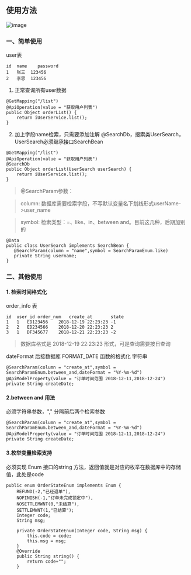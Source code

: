 ## 使用方法

![image](http://blogs.cdn.mangues.top/WX20181124-220832@2x.png)


### 一、简单使用

user表
```
id	name	password
1	张三	123456
2	李思	123456
```


1. 正常查询所有user数据
```
@GetMapping("/list")
@ApiOperation(value = "获取用户列表")
public Object orderList() {
    return iUserService.list();
}
```

2. 加上字段name检索，只需要添加注解 @SearchDb，搜索类UserSearch，UserSearch必须继承接口SearchBean

```
@GetMapping("/list")
@ApiOperation(value = "获取用户列表")
@SearchDb
public Object orderList(UserSearch userSearch) {
    return iUserService.list();
}
```

> @SearchParam参数：

> column: 数据库需要检索字段，不写默认变量名下划线形式userName->user_name

> symbol: 检索类型：=、like、in、between and。目前这几种，后期加别的

```
@Data
public class UserSearch implements SearchBean {
   @SearchParam(column = "name",symbol = SearchParamEnum.like)
   private String username;
}

```


### 二、其他使用

#### 1. 检索时间格式化
order_info 表

```
id	user_id	order_num	create_at	    state
1	1	ED123456	2018-12-19 22:23:23	-1
2	2	ED234566	2018-12-20 22:23:23	2
3	1	DF345677	2018-12-21 22:23:23	-2
```


> 数据库格式是 2018-12-19 22:23:23 形式，可是查询需要按日查询

dateFormat 后接数据库 FORMAT_DATE 函数的格式化 字符串

```
@SearchParam(column = "create_at",symbol = SearchParamEnum.between_and,dateFormat = "%Y-%m-%d")
@ApiModelProperty(value = "订单时间范围 2018-12-11,2018-12-24")
private String createDate;
```

#### 2.between and 用法

必须字符串参数，"," 分隔前后两个检索参数
```
@SearchParam(column = "create_at",symbol = SearchParamEnum.between_and,dateFormat = "%Y-%m-%d")
@ApiModelProperty(value = "订单时间范围 2018-12-11,2018-12-24")
private String createDate;
```

#### 3.枚举变量检索支持

必须实现 Enum 接口的string 方法，返回值就是对应的枚举在数据库中的存储值，此处是code

```
public enum OrderStateEnum implements Enum {
    REFUND(-2,"已经退单"),
    NOFINISH(-1,"订单未完成锁定中"),
    NOSETTLEMWNT(0,"未结算"),
    SETTLEMWNT(1,"已结算");
    Integer code;
    String msg;

    private OrderStateEnum(Integer code, String msg) {
        this.code = code;
        this.msg = msg;
    }
    @Override
    public String string() {
        return code+"";
    }

```